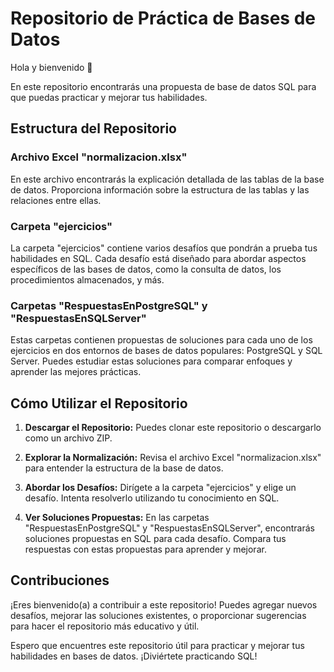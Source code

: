 # Repositorio de Práctica de Bases de Datos

Hola y bienvenido 👋

En este repositorio encontrarás una propuesta de base de datos SQL para que puedas practicar y mejorar tus habilidades.

## Estructura del Repositorio

### Archivo Excel "normalizacion.xlsx"

En este archivo encontrarás la explicación detallada de las tablas de la base de datos. Proporciona información sobre la estructura de las tablas y las relaciones entre ellas.

### Carpeta "ejercicios"

La carpeta "ejercicios" contiene varios desafíos que pondrán a prueba tus habilidades en SQL. Cada desafío está diseñado para abordar aspectos específicos de las bases de datos, como la consulta de datos, los procedimientos almacenados, y más.

### Carpetas "RespuestasEnPostgreSQL" y "RespuestasEnSQLServer"

Estas carpetas contienen propuestas de soluciones para cada uno de los ejercicios en dos entornos de bases de datos populares: PostgreSQL y SQL Server. Puedes estudiar estas soluciones para comparar enfoques y aprender las mejores prácticas.

## Cómo Utilizar el Repositorio

1. **Descargar el Repositorio:** Puedes clonar este repositorio o descargarlo como un archivo ZIP.

2. **Explorar la Normalización:** Revisa el archivo Excel "normalizacion.xlsx" para entender la estructura de la base de datos.

3. **Abordar los Desafíos:** Dirígete a la carpeta "ejercicios" y elige un desafío. Intenta resolverlo utilizando tu conocimiento en SQL.

4. **Ver Soluciones Propuestas:** En las carpetas "RespuestasEnPostgreSQL" y "RespuestasEnSQLServer", encontrarás soluciones propuestas en SQL para cada desafío. Compara tus respuestas con estas propuestas para aprender y mejorar.

## Contribuciones

¡Eres bienvenido(a) a contribuir a este repositorio! Puedes agregar nuevos desafíos, mejorar las soluciones existentes, o proporcionar sugerencias para hacer el repositorio más educativo y útil.

Espero que encuentres este repositorio útil para practicar y mejorar tus habilidades en bases de datos. ¡Diviértete practicando SQL!
